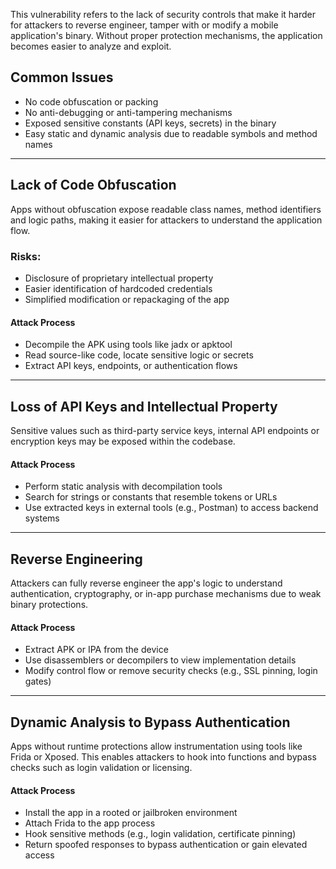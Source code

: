 This vulnerability refers to the lack of security controls that make it harder for attackers to reverse engineer, tamper with or modify a mobile application's binary. Without proper protection mechanisms, the application becomes easier to analyze and exploit.

## Common Issues

- No code obfuscation or packing    
- No anti-debugging or anti-tampering mechanisms
- Exposed sensitive constants (API keys, secrets) in the binary
- Easy static and dynamic analysis due to readable symbols and method names

---

## Lack of Code Obfuscation

Apps without obfuscation expose readable class names, method identifiers and logic paths, making it easier for attackers to understand the application flow.

### Risks:

- Disclosure of proprietary intellectual property
- Easier identification of hardcoded credentials
- Simplified modification or repackaging of the app


#### Attack Process

- Decompile the APK using tools like jadx or apktool    
- Read source-like code, locate sensitive logic or secrets
- Extract API keys, endpoints, or authentication flows

---

## Loss of API Keys and Intellectual Property

Sensitive values such as third-party service keys, internal API endpoints or encryption keys may be exposed within the codebase.

#### Attack Process

- Perform static analysis with decompilation tools
- Search for strings or constants that resemble tokens or URLs
- Use extracted keys in external tools (e.g., Postman) to access backend systems

---

## Reverse Engineering

Attackers can fully reverse engineer the app's logic to understand authentication, cryptography, or in-app purchase mechanisms due to weak binary protections.

#### Attack Process

- Extract APK or IPA from the device
- Use disassemblers or decompilers to view implementation details    
- Modify control flow or remove security checks (e.g., SSL pinning, login gates)


---

## Dynamic Analysis to Bypass Authentication

Apps without runtime protections allow instrumentation using tools like Frida or Xposed. This enables attackers to hook into functions and bypass checks such as login validation or licensing.

#### Attack Process

- Install the app in a rooted or jailbroken environment
- Attach Frida to the app process    
- Hook sensitive methods (e.g., login validation, certificate pinning)
- Return spoofed responses to bypass authentication or gain elevated access